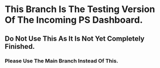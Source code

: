 # This Branch Is The Testing Version Of The Incoming PS Dashboard.
## Do Not Use This As It Is Not Yet Completely Finished.
### Please Use The Main Branch Instead Of This.
